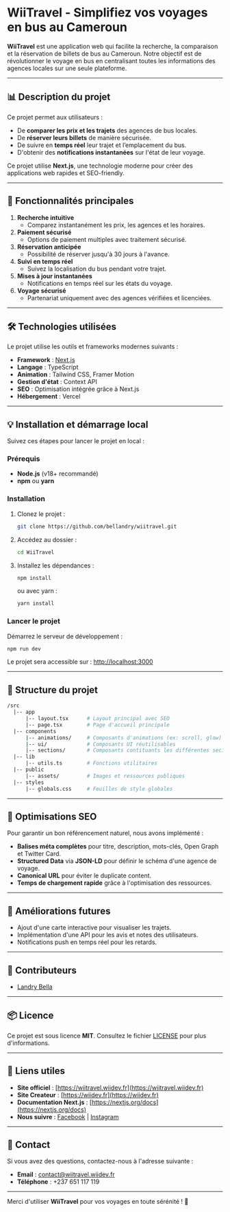 # WiiTravel - Simplifiez vos voyages en bus au Cameroun

**WiiTravel** est une application web qui facilite la recherche, la comparaison et la réservation de billets de bus au Cameroun. Notre objectif est de révolutionner le voyage en bus en centralisant toutes les informations des agences locales sur une seule plateforme.

---

## 📊 Description du projet

Ce projet permet aux utilisateurs :

- De **comparer les prix et les trajets** des agences de bus locales.
- De **réserver leurs billets** de manière sécurisée.
- De suivre en **temps réel** leur trajet et l’emplacement du bus.
- D'obtenir des **notifications instantanées** sur l'état de leur voyage.

Ce projet utilise **Next.js**, une technologie moderne pour créer des applications web rapides et SEO-friendly.

---

## 📖 Fonctionnalités principales

1. **Recherche intuitive**
   - Comparez instantanément les prix, les agences et les horaires.
2. **Paiement sécurisé**
   - Options de paiement multiples avec traitement sécurisé.
3. **Réservation anticipée**
   - Possibilité de réserver jusqu'à 30 jours à l'avance.
4. **Suivi en temps réel**
   - Suivez la localisation du bus pendant votre trajet.
5. **Mises à jour instantanées**
   - Notifications en temps réel sur les états du voyage.
6. **Voyage sécurisé**
   - Partenariat uniquement avec des agences vérifiées et licenciées.

---

## 🛠️ Technologies utilisées

Le projet utilise les outils et frameworks modernes suivants :

- **Framework** : [Next.js](https://nextjs.org/)
- **Langage** : TypeScript
- **Animation** : Tailwind CSS, Framer Motion
- **Gestion d'état** : Context API
- **SEO** : Optimisation intégrée grâce à Next.js
- **Hébergement** : Vercel

---

## 💡 Installation et démarrage local

Suivez ces étapes pour lancer le projet en local :

### Prérequis

- **Node.js** (v18+ recommandé)
- **npm** ou **yarn**

### Installation

1. Clonez le projet :

   ```bash
   git clone https://github.com/bellandry/wiitravel.git
   ```

2. Accédez au dossier :

   ```bash
   cd WiiTravel
   ```

3. Installez les dépendances :
   ```bash
   npm install
   ```
   ou avec yarn :
   ```bash
   yarn install
   ```

### Lancer le projet

Démarrez le serveur de développement :

```bash
npm run dev
```

Le projet sera accessible sur : [http://localhost:3000](http://localhost:3000)

---

## 📅 Structure du projet

```bash
/src
  |-- app
      |-- layout.tsx      # Layout principal avec SEO
      |-- page.tsx        # Page d'accueil principale
  |-- components
      |-- animations/     # Composants d'animations (ex: scroll, glow)
      |-- ui/             # Composants UI réutilisables
      |-- sections/       # Composants contituants les différentes secion de la page
  |-- lib
      |-- utils.ts        # Fonctions utilitaires
  |-- public
      |-- assets/         # Images et ressources publiques
  |-- styles
      |-- globals.css     # Feuilles de style globales
```

---

## 📝 Optimisations SEO

Pour garantir un bon référencement naturel, nous avons implémenté :

- **Balises méta complètes** pour titre, description, mots-clés, Open Graph et Twitter Card.
- **Structured Data** via **JSON-LD** pour définir le schéma d'une agence de voyage.
- **Canonical URL** pour éviter le duplicate content.
- **Temps de chargement rapide** grâce à l'optimisation des ressources.

---

## 🔧 Améliorations futures

- Ajout d'une carte interactive pour visualiser les trajets.
- Implémentation d'une API pour les avis et notes des utilisateurs.
- Notifications push en temps réel pour les retards.

---

## 👥 Contributeurs

- [Landry Bella](https://laclass.dev)

---

## 📦 Licence

Ce projet est sous licence **MIT**. Consultez le fichier [LICENSE](LICENSE) pour plus d'informations.

---

## 📢 Liens utiles

- **Site officiel** : [https://wiitravel.wiidev.fr](https://wiitravel.wiidev.fr)
- **Site Createur** : [https://wiidev.fr](https://wiidev.fr)
- **Documentation Next.js** : [https://nextjs.org/docs](https://nextjs.org/docs)
- **Nous suivre** : [Facebook](https://facebook.com/WiiTravel) | [Instagram](https://instagram.com/WiiTravel)

---

## 💬 Contact

Si vous avez des questions, contactez-nous à l'adresse suivante :

- **Email** : contact@wiitravel.wiidev.fr
- **Téléphone** : +237 651 117 119

---

Merci d'utiliser **WiiTravel** pour vos voyages en toute sérénité ! 🌟
